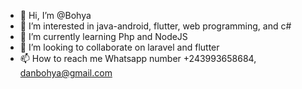 - 👋 Hi, I’m @Bohya
- 👀 I’m interested in java-android, flutter, web programming, and c#
- 🌱 I’m currently learning Php and NodeJS
- 💞️ I’m looking to collaborate on laravel and flutter
- 📫 How to reach me Whatsapp number +243993658684, danbohya@gmail.com

<!---
Bohya/Bohya is a ✨ special ✨ repository because its `README.md` (this file) appears on your GitHub profile.
You can click the Preview link to take a look at your changes.
--->
